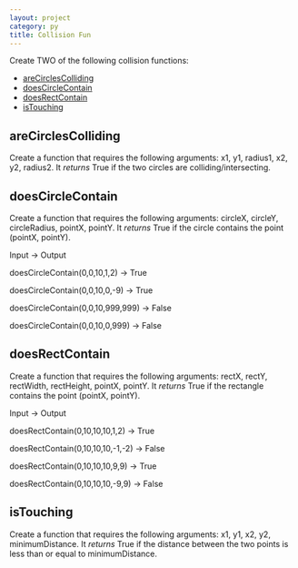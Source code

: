 ```yaml
---
layout: project
category: py
title: Collision Fun
---
```

Create TWO of the following collision functions:
- [areCirclesColliding](#arecirclescolliding)
- [doesCircleContain](#doescirclecontain)
- [doesRectContain](#doesrectcontain)
- [isTouching](#istouching)

## areCirclesColliding

Create a function that requires the following arguments: x1, y1, radius1, x2, y2, radius2. It *returns* True if the two circles are colliding/intersecting.

## doesCircleContain

Create a function that requires the following arguments: circleX, circleY, circleRadius, pointX, pointY. It *returns* True if the circle contains the point (pointX, pointY).

Input &rarr; Output

doesCircleContain(0,0,10,1,2) &rarr; True

doesCircleContain(0,0,10,0,-9) &rarr; True

doesCircleContain(0,0,10,999,999) &rarr; False

doesCircleContain(0,0,10,0,999) &rarr; False

## doesRectContain

Create a function that requires the following arguments: rectX, rectY, rectWidth, rectHeight, pointX, pointY. It *returns* True if the rectangle contains the point (pointX, pointY).

Input &rarr; Output

doesRectContain(0,10,10,10,1,2) &rarr; True

doesRectContain(0,10,10,10,-1,-2) &rarr; False

doesRectContain(0,10,10,10,9,9) &rarr; True

doesRectContain(0,10,10,10,-9,9) &rarr; False


## isTouching

Create a function that requires the following arguments: x1, y1, x2, y2, minimumDistance. It *returns* True if the distance between the two points is less than or equal to minimumDistance.
